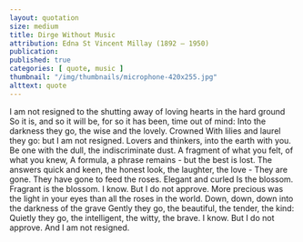 ```yaml
---
layout: quotation
size: medium
title: Dirge Without Music
attribution: Edna St Vincent Millay (1892 – 1950)
publication: 
published: true
categories: [ quote, music ]
thumbnail: "/img/thumbnails/microphone-420x255.jpg"
alttext: quote
---
```


I am not resigned to the shutting away of loving hearts in the hard ground
So it is, and so it will be, for so it has been, time out of mind: 
Into the darkness they go, the wise and the lovely. Crowned 
With lilies and laurel they go: but I am not resigned.
Lovers and thinkers, into the earth with you. 
Be one with the dull, the indiscriminate dust. 
A fragment of what you felt, of what you knew,
A formula, a phrase remains - but the best is lost.
The answers quick and keen, the honest look, the laughter, the love - 
They are gone. They have gone to feed the roses. Elegant and curled 
Is the blossom. Fragrant is the blossom. I know. But I do not approve. 
More precious was the light in your eyes than all the roses in the world.
Down, down, down into the darkness of the grave 
Gently they go, the beautiful, the tender, the kind: 
Quietly they go, the intelligent, the witty, the brave. 
I know. But I do not approve. And I am not resigned.

